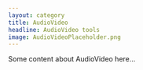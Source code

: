 ```yaml
---
layout: category
title: AudioVideo
headline: AudioVideo tools
image: AudioVideoPlaceholder.png
---
```


Some content about AudioVideo here...
